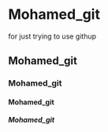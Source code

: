 # Mohamed_git
for just trying to use githup

## Mohamed_git
### Mohamed_git
#### Mohamed_git
##### Mohamed_git


